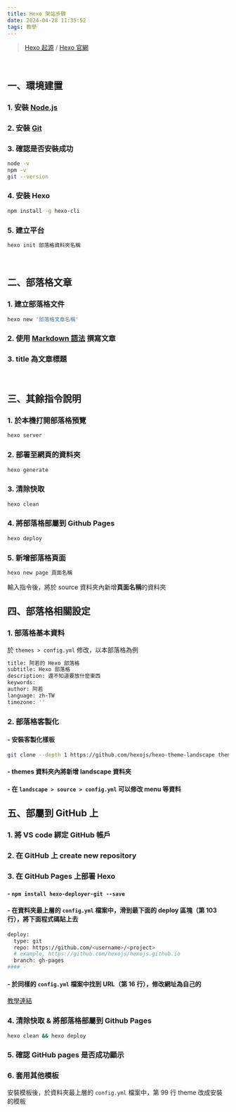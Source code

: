 ```yaml
---
title: Hexo 架站步驟
date: 2024-04-28 11:35:52
tags: 教學
---
```


> [Hexo 起源](https://zespia.me/blog/2012/10/11/hexo-debut/) / [Hexo 官網](https://hexo.io/zh-tw/)
<br>

## 一、環境建置

### 1. 安裝 [Node.js](http://nodejs.org/)

### 2. 安裝 [Git](http://nodejs.org/)

### 3. 確認是否安裝成功
``` bash
node -v
npm -v
git --version 
```

### 4. 安裝 Hexo
``` bash
npm install -g hexo-cli
```

### 5. 建立平台
``` bash
hexo init 部落格資料夾名稱
```
<br>

## 二、部落格文章

### 1. 建立部落格文件
``` bash
hexo new '部落格文章名稱'
``` 

### 2. 使用 [**Markdown 語法**](https://markdown.tw/) 撰寫文章

### 3. title 為文章標題
<br>

## 三、其餘指令說明

### 1. 於本機打開部落格預覽
``` bash
hexo server
``` 

### 2. 部署至網頁的資料夾
``` bash
hexo generate
```

### 3. 清除快取
``` bash
hexo clean
```

### 4. 將部落格部屬到 Github Pages
``` bash
hexo deploy
```

### 5. 新增部落格頁面
``` bash
hexo new page 頁面名稱
```
輸入指令後，將於 source 資料夾內新增**頁面名稱**的資料夾

## 四、部落格相關設定

### 1. 部落格基本資料
於 `themes > config.yml` 修改，以本部落格為例
``` bash
title: 阿若的 Hexo 部落格
subtitle: Hexo 部落格
description: 還不知道要放什麼東西
keywords:
author: 阿若
language: zh-TW
timezone: ''
```

### 2. 部落格客製化
#### - 安裝客製化樣板
```bash
git clone --depth 1 https://github.com/hexojs/hexo-theme-landscape themes/landscape
```
#### - themes 資料夾內將新增 landscape 資料夾
#### - 在 `landscape > source > config.yml` 可以修改 menu 等資料 


## 五、部屬到 GitHub 上
### 1. 將 VS code 綁定 GitHub 帳戶
### 2. 在 GitHub 上 create new repository
### 3. 在 GitHub Pages 上部署 Hexo
#### - `npm install hexo-deployer-git --save`
#### - 在資料夾最上層的 `config.yml` 檔案中，滑到最下面的 deploy 區塊（第 103 行），將下面程式碼貼上去
```bash
deploy:
  type: git
  repo: https://github.com/<username>/<project>
  # example, https://github.com/hexojs/hexojs.github.io
  branch: gh-pages
#### - 
```
#### - 於同樣的 `config.yml` 檔案中找到 URL（第 16 行），修改網址為自己的
[教學連結](https://hexo.io/zh-tw/docs/github-pages#%E4%B8%80%E9%8D%B5%E9%83%A8%E5%B1%AC)
### 4. 清除快取 & 將部落格部屬到 Github Pages
```bash
hexo clean && hexo deploy
```
### 5. 確認 GitHub pages 是否成功顯示

### 6. 套用其他模板
安裝模板後，於資料夾最上層的 `config.yml` 檔案中，第 99 行 theme 改成安裝的模板
